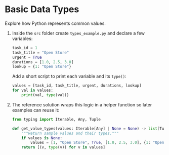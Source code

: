 # Basic Data Types

Explore how Python represents common values.

1. Inside the `src` folder create `types_example.py` and declare a few
   variables:
   ```python
   task_id = 1
   task_title = "Open Store"
   urgent = True
   durations = [1.0, 2.5, 3.0]
   lookup = {1: "Open Store"}
   ```
   Add a short script to print each variable and its `type()`:
   ```python
   values = [task_id, task_title, urgent, durations, lookup]
   for val in values:
       print(val, type(val))
   ```
2. The reference solution wraps this logic in a helper function
   so later examples can reuse it:
   ```python
   from typing import Iterable, Any, Tuple

   def get_value_types(values: Iterable[Any] | None = None) -> list[Tuple[Any, type]]:
       """Return sample values and their types."""
       if values is None:
           values = [1, "Open Store", True, [1.0, 2.5, 3.0], {1: "Open Store"}]
       return [(v, type(v)) for v in values]
   ```
